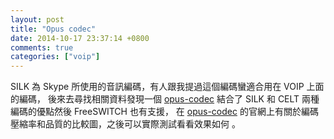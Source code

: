 ```yaml
---
layout: post
title: "Opus codec"
date: 2014-10-17 23:37:14 +0800
comments: true
categories: ["voip"]
---
```


<!-- more -->

SILK 為 Skype 所使用的音訊編碼，有人跟我提過這個編碼蠻適合用在 VOIP 上面的編碼，
後來去尋找相關資料發現一個 [opus-codec] 結合了 SILK 和 CELT 兩種編碼的優點然後 FreeSWITCH 也有支援，
在 [opus-codec] 的官網上有關於編碼壓縮率和品質的比較圖，之後可以實際測試看看效果如何 。


[opus-codec]:http://opus-codec.org/comparison/